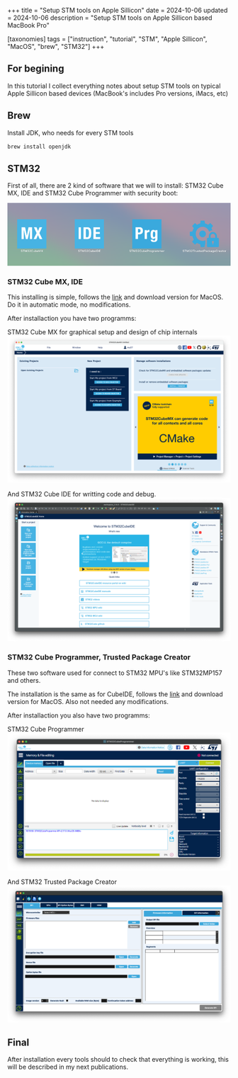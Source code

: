+++
title = "Setup STM tools on Apple Sillicon"
date = 2024-10-06
updated = 2024-10-06
description = "Setup STM tools on Apple Sillicon based MacBook Pro"

[taxonomies]
tags = ["instruction", "tutorial", "STM", "Apple Sillicon", "MacOS", "brew", "STM32"]
+++

## For begining

In this tutorial I collect everything notes about setup STM tools on typical Apple Sillicon based devices (MacBook's includes Pro versions, iMacs, etc)

## Brew

Install JDK, who needs for every STM tools

```zsh
brew install openjdk
```

## STM32

First of all, there are 2 kind of software that we will to install: STM32 Cube MX, IDE and STM32 Cube Programmer with security boot:

<img src="img/programms_list.png">

### STM32 Cube MX, IDE

This installing is simple, follows the [link](https://www.st.com/en/development-tools/stm32cubeide.html) and download version for MacOS. Do it in automatic mode, no modifications.

After installaction you have two programms:

STM32 Cube MX for graphical setup and design of chip internals
<img src="img/cubemx.png">

And STM32 Cube IDE for writting code and debug.
<img src="img/cubeide.png">

### STM32 Cube Programmer, Trusted Package Creator

These two software used for connect to STM32 MPU's like STM32MP157 and others.

The installation is the same as for CubeIDE, follows the [link](https://www.st.com/en/development-tools/stm32cubeprog.html) and download version for MacOS. Also not needed any modifications.

After installaction you also have two programms:

STM32 Cube Programmer
<img src="img/cubeprogrammer.png">

And STM32 Trusted Package Creator
<img src="img/trustedpackagecreator.png">

## Final

After installation every tools should to check that everything is working, this will be described in my next publications.
